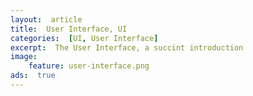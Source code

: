 ```yaml
---
layout:  article
title:  User Interface, UI
categories:  [UI, User Interface]
excerpt:  The User Interface, a succint introduction
image:
	feature: user-interface.png
ads:  true
---
```


